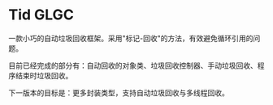 # Tid GLGC

一款小巧的自动垃圾回收框架。采用"标记-回收"的方法，有效避免循环引用的问题。

目前已经完成的部分有：自动回收的对象类、垃圾回收控制器、手动垃圾回收、程序结束时垃圾回收。

下一版本的目标是：更多封装类型，支持自动垃圾回收与多线程回收。
